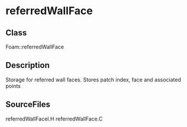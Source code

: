 # referredWallFace 
## Class
Foam::referredWallFace

## Description
Storage for referred wall faces.  Stores patch index, face and
associated points

## SourceFiles
referredWallFaceI.H
referredWallFace.C

